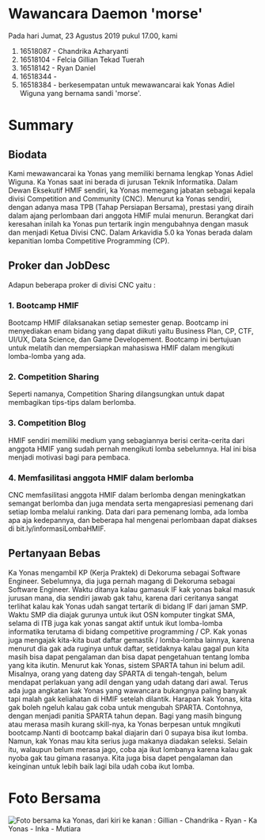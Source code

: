 # Wawancara Daemon 'morse'
Pada hari Jumat, 23 Agustus 2019 pukul 17.00, kami
1. 16518087 - Chandrika Azharyanti
2. 16518104 - Felcia Gillian Tekad Tuerah
3. 16518142 - Ryan Daniel
4. 16518344 - 
5. 16518384 - 
berkesempatan untuk mewawancarai kak Yonas Adiel Wiguna yang bernama sandi 'morse'.

# Summary
## Biodata
Kami mewawancarai ka Yonas yang memiliki bernama lengkap Yonas Adiel Wiguna. 
Ka Yonas saat ini berada di jurusan Teknik Informatika. 
Dalam Dewan Eksekutif HMIF sendiri, ka Yonas memegang jabatan sebagai kepala divisi Competition and Community (CNC). 
Menurut ka Yonas sendiri, dengan adanya masa TPB (Tahap Persiapan Bersama), prestasi yang diraih dalam ajang perlombaan dari anggota HMIF mulai menurun. 
Berangkat dari keresahan inilah ka Yonas pun tertarik ingin mengubahnya dengan masuk dan menjadi Ketua Divisi CNC.
Dalam Arkavidia 5.0 ka Yonas berada dalam kepanitian lomba Competitive Programming (CP).

## Proker dan JobDesc
Adapun beberapa proker di divisi CNC yaitu :
### 1. Bootcamp HMIF
Bootcamp HMIF dilaksanakan setiap semester genap. Bootcamp ini menyediakan enam bidang yang dapat diikuti yaitu Business Plan, CP, CTF, UI/UX, Data Science, dan Game Developement.
Bootcamp ini bertujuan untuk melatih dan mempersiapkan mahasiswa HMIF dalam mengikuti lomba-lomba yang ada.
### 2. Competition Sharing
Seperti namanya, Competition Sharing dilangsungkan untuk dapat membagikan tips-tips dalam berlomba.
### 3. Competition Blog
HMIF sendiri memiliki medium yang sebagiannya berisi cerita-cerita dari anggota HMIF yang sudah pernah mengikuti lomba sebelumnya.
Hal ini bisa menjadi motivasi bagi para pembaca.
### 4. Memfasilitasi anggota HMIF dalam berlomba 
CNC memfasilitasi anggota HMIF dalam berlomba dengan meningkatkan semangat berlomba dan juga mendata serta mengapresiasi pemenang dari setiap lomba melalui ranking. Data dari para pemenang lomba, ada lomba apa aja kedepannya, dan beberapa hal mengenai perlombaan dapat diakses di bit.ly/informasiLombaHMIF.

## Pertanyaan Bebas
  Ka Yonas mengambil KP (Kerja Praktek) di Dekoruma sebagai Software Engineer. Sebelumnya, dia juga pernah magang di Dekoruma sebagai Software Engineer.
  Waktu ditanya kalau gamasuk IF kak yonas bakal masuk jurusan mana, dia sendiri jawab gak tahu, karena dari ceritanya sangat terlihat kalau kak Yonas udah sangat tertarik di bidang IF dari jaman SMP. Waktu SMP dia diajak gurunya untuk ikut OSN komputer tingkat SMA, selama di ITB juga kak yonas sangat aktif untuk ikut lomba-lomba informatika terutama di bidang competitive programming / CP. Kak yonas juga mengajak kita-kita buat daftar gemastik / lomba-lomba lainnya, karena menurut dia gak ada ruginya untuk daftar, setidaknya kalau gagal pun kita masih bisa dapat pengalaman dan bisa dapat pengetahuan tentang lomba yang kita ikutin.
  Menurut kak Yonas, sistem SPARTA tahun ini belum adil. Misalnya, orang yang dateng day SPARTA di tengah-tengah, belum mendapat perlakuan yang adil dengan yang udah datang dari awal. Terus ada juga angkatan kak Yonas yang wawancara bukangnya paling banyak tapi malah gak keliahatan di HMIF setelah dilantik. Harapan kak Yonas, kita gak boleh ngeluh kalau gak coba untuk mengubah SPARTA. Contohnya, dengan menjadi panitia SPARTA tahun depan.
  Bagi yang masih bingung atau merasa masih kurang skill-nya, ka Yonas berpesan untuk mngikuti bootcamp.Nanti di bootcamp bakal diajarin dari 0 supaya bisa ikut lomba. Namun, kak Yonas mau kita serius juga makanya diadakan seleksi. Selain itu, walaupun belum merasa jago, coba aja ikut lombanya karena kalau gak nyoba gak tau gimana rasanya. Kita juga bisa dapet pengalaman dan keinginan untuk lebih baik lagi bila udah coba ikut lomba.

# Foto Bersama
![Foto bersama ka Yonas, dari kiri ke kanan : Gillian - Chandrika - Ryan - Ka Yonas - Inka - Mutiara  ](https://github.com/ozer0532/TugasWawancaraDaemon/blob/master/13516030/16518087-16518104-16518142-16518344-16518384.jpg.jpg)
